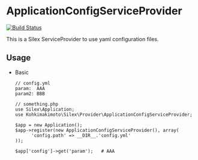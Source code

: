 # ApplicationConfigServiceProvider

[![Build Status](https://travis-ci.org/kohkimakimoto/ApplicationConfigServiceProvider.png?branch=master)](https://travis-ci.org/kohkimakimoto/ApplicationConfigServiceProvider)

This is a Silex ServiceProvider to use yaml configuration files.

## Usage

  * Basic

        // config.yml
        param:  AAA
        param2: BBB

        // something.php
        use Silex\Application;
        use Kohkimakimoto\Silex\Provider\ApplicationConfigServiceProvider;

        $app = new Application();
        $app->register(new ApplicationConfigServiceProvider(), array(
              'config.path' => __DIR__.'config.yml'
        ));

        $app['config']->get('param');   # AAA

